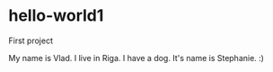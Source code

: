 # hello-world1
First project

My name is Vlad. I live in Riga. I have a dog. It's name is Stephanie. :)
